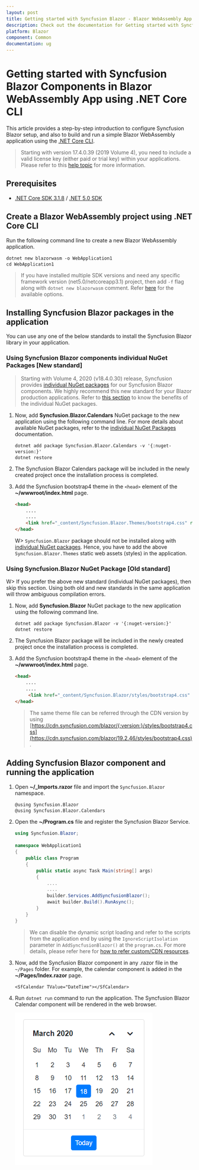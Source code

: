 ```yaml
---
layout: post
title: Getting started with Syncfusion Blazor - Blazor WebAssembly App in .NET Core CLI
description: Check out the documentation for Getting started with Syncfusion Blazor
platform: Blazor
component: Common
documentation: ug
---
```


<!-- markdownlint-disable MD024 -->

# Getting started with Syncfusion Blazor Components in Blazor WebAssembly App using .NET Core CLI

This article provides a step-by-step introduction to configure Syncfusion Blazor setup, and also to build and run a simple Blazor WebAssembly application using the [.NET Core CLI](https://dotnet.microsoft.com/download/dotnet/).

> Starting with version 17.4.0.39 (2019 Volume 4), you need to include a valid license key (either paid or trial key) within your applications. Please refer to this [help topic](https://help.syncfusion.com/common/essential-studio/licensing/license-key#blazor) for more information.

## Prerequisites

* [.NET Core SDK 3.1.8](https://dotnet.microsoft.com/download/dotnet/3.1) / [.NET 5.0 SDK](https://dotnet.microsoft.com/download/dotnet/5.0)

## Create a Blazor WebAssembly project using .NET Core CLI

Run the following command line to create a new Blazor WebAssembly application.

```
dotnet new blazorwasm -o WebApplication1
cd WebApplication1
```

> If you have installed multiple SDK versions and need any specific framework version (net5.0/netcoreapp3.1) project, then add `-f` flag along with `dotnet new blazorwasm` comment. Refer [here](https://docs.microsoft.com/en-us/dotnet/core/tools/dotnet-new#blazorwasm) for the available options.

## Installing Syncfusion Blazor packages in the application

You can use any one of the below standards to install the Syncfusion Blazor library in your application.

### Using Syncfusion Blazor components individual NuGet Packages [New standard]

> Starting with Volume 4, 2020 (v18.4.0.30) release, Syncfusion provides [individual NuGet packages](https://blazor.syncfusion.com/documentation/nuget-packages/) for our Syncfusion Blazor components. We highly recommend this new standard for your Blazor production applications. Refer to [this section](https://blazor.syncfusion.com/documentation/nuget-packages/#benefits-of-using-individual-nuget-packages) to know the benefits of the individual NuGet packages.

1. Now, add **Syncfusion.Blazor.Calendars** NuGet package to the new application using the following command line. For more details about available NuGet packages, refer to the [individual NuGet Packages](https://blazor.syncfusion.com/documentation/nuget-packages/) documentation.

    ```
    dotnet add package Syncfusion.Blazor.Calendars -v '{:nuget-version:}'
    dotnet restore
    ```

2. The Syncfusion Blazor Calendars package will be included in the newly created project once the installation process is completed.

3. Add the Syncfusion bootstrap4 theme in the `<head>` element of the **~/wwwroot/index.html** page.

    ```html
    <head>
        ....
        ....
        <link href="_content/Syncfusion.Blazor.Themes/bootstrap4.css" rel="stylesheet" />
    </head>
    ```

    W> `Syncfusion.Blazor` package should not be installed along with [individual NuGet packages](https://blazor.syncfusion.com/documentation/nuget-packages/). Hence, you have to add the above `Syncfusion.Blazor.Themes` static web assets (styles) in the application.

### Using Syncfusion.Blazor NuGet Package [Old standard]

W> If you prefer the above new standard (individual NuGet packages), then skip this section. Using both old and new standards in the same application will throw ambiguous compilation errors.

1. Now, add **Syncfusion.Blazor** NuGet package to the new application using the following command line.

    ```
    dotnet add package Syncfusion.Blazor -v '{:nuget-version:}'
    dotnet restore
    ```

2. The Syncfusion Blazor package will be included in the newly created project once the installation process is completed.

3. Add the Syncfusion bootstrap4 theme in the `<head>` element of the **~/wwwroot/index.html** page.

    ```html
    <head>
        ....
        ....
         <link href="_content/Syncfusion.Blazor/styles/bootstrap4.css" rel="stylesheet" />
    </head>
    ```

    > The same theme file can be referred through the CDN version by using [https://cdn.syncfusion.com/blazor/{:version:}/styles/bootstrap4.css](https://cdn.syncfusion.com/blazor/19.2.46/styles/bootstrap4.css).

## Adding Syncfusion Blazor component and running the application

1. Open **~/_Imports.razor** file and import the `Syncfusion.Blazor` namespace.

    ```cshtml
    @using Syncfusion.Blazor
    @using Syncfusion.Blazor.Calendars
    ```

2. Open the **~/Program.cs** file and register the Syncfusion Blazor Service.

    ```c#
    using Syncfusion.Blazor;

    namespace WebApplication1
    {
        public class Program
        {
            public static async Task Main(string[] args)
            {
                ....
                ....
                builder.Services.AddSyncfusionBlazor();
                await builder.Build().RunAsync();
            }
        }
    }
    ```

    > We can disable the dynamic script loading and refer to the scripts from the application end by using the `IgnoreScriptIsolation` parameter in `AddSyncfusionBlazor()` at the `program.cs`. For more details, please refer here for [how to refer custom/CDN resources](../common/custom-resource-generator/#how-to-use-custom-resources-in-the-blazor-application).

3. Now, add the Syncfusion Blazor component in any .razor file in the `~/Pages` folder. For example, the calendar component is added in the **~/Pages/Index.razor** page.

    ```cshtml
    <SfCalendar TValue="DateTime"></SfCalendar>
    ```

4. Run `dotnet run` command to run the application. The Syncfusion Blazor Calendar component will be rendered in the web browser.

    ![output](images/browser-output.png)
